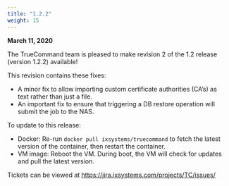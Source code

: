 ```yaml
---
title: "1.2.2"
weight: 15
---
```


**March 11, 2020**

The TrueCommand team is pleased to make revision 2 of the 1.2 release (version 1.2.2) available!

This revision contains these fixes:

+ A minor fix to allow importing custom certificate authorities (CA’s) as text rather than just a file.
+ An important fix to ensure that triggering a DB restore operation will submit the job to the NAS.

To update to this release:

+ Docker: Re-run `docker pull ixsystems/truecommand` to fetch the latest version of the container, then restart the container.
+ VM image: Reboot the VM. During boot, the VM will check for updates and pull the latest version.

Tickets can be viewed at https://jira.ixsystems.com/projects/TC/issues/